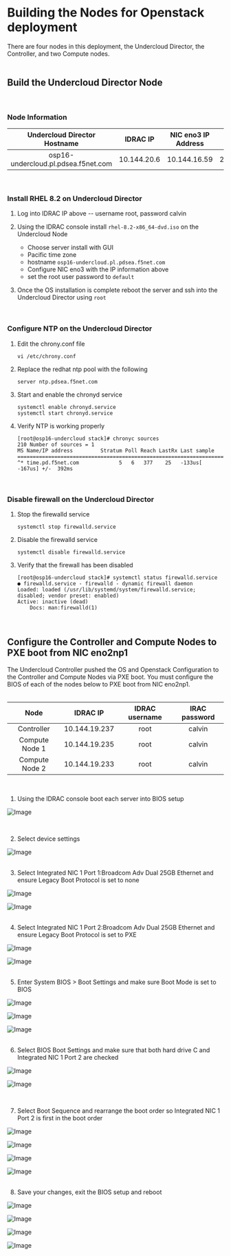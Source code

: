 # Building the Nodes for Openstack deployment  

There are four nodes in this deployment, the Undercloud Director, the Controller, and two Compute nodes.  
<br/>  

## Build the Undercloud Director Node  

<br/>  

### Node Information  
  
| **Undercloud Director Hostname**    | **IDRAC IP**  |**NIC eno3 IP Address**  |  **Netmask**   | **Gateway**   | **DNS**                |  
| :---------------------:             | :----------:  | :----------:            |  :----------:  | :----------:  | :----------:           |  
| osp16-undercloud.pl.pdsea.f5net.com | 10.144.20.6   | 10.144.16.59            |  255.255.240.0 | 10.144.31.254 | 10.144.31.146, 8.8.8.8 |  

<br/>  

### Install RHEL 8.2 on Undercloud Director  

1. Log into IDRAC IP above -- username root, password calvin  

2.  Using the IDRAC console install `rhel-8.2-x86_64-dvd.iso` on the Undercloud Node  

    - Choose server install with GUI
    - Pacific time zone  
    - hostname `osp16-undercloud.pl.pdsea.f5net.com`  
    - Configure NIC eno3 with the IP information above  
    - set the root user password to `default`  

3. Once the OS installation is complete reboot the server and ssh into the Undercloud Director using `root`
<br/>  

### Configure NTP on the Undercloud Director

1.  Edit the chrony.conf file 
    ```
    vi /etc/chrony.conf
    ```  

2. Replace the redhat ntp pool with the following  
    ```
    server ntp.pdsea.f5net.com
    ```  

3. Start and enable the chronyd service  
    ```
    systemctl enable chronyd.service
    systemctl start chronyd.service
    ```  

4. Verify NTP is working properly  
    ```
    [root@osp16-undercloud stack]# chronyc sources
    210 Number of sources = 1
    MS Name/IP address         Stratum Poll Reach LastRx Last sample
    ===============================================================================
    ^* time.pd.f5net.com             5   6   377    25   -133us[ -167us] +/-  392ms
    ```  
<br/>  

### Disable firewall on the Undercloud Director

1. Stop the firewalld service  
    ```
    systemctl stop firewalld.service
    ```  

2.  Disable the firewalld service  
    ```
    systemctl disable firewalld.service
    ```  

3.  Verify that the firewall has been disabled  
    ```
    [root@osp16-undercloud stack]# systemctl status firewalld.service
    ● firewalld.service - firewalld - dynamic firewall daemon
    Loaded: loaded (/usr/lib/systemd/system/firewalld.service; disabled; vendor preset: enabled)
    Active: inactive (dead)
        Docs: man:firewalld(1)
    ```  
<br/>  

## Configure the Controller and Compute Nodes to PXE boot from NIC eno2np1  

The Undercloud Controller pushed the OS and Openstack Configuration to the Controller and Compute Nodes via PXE boot.  You must configure the BIOS of each of the nodes below to PXE boot from NIC eno2np1.  
<br/>  


| **Node**       | **IDRAC IP**    |**IDRAC username**  |  **IRAC password**   |
| :---------:    | :----------:    | :----------:        |  :----------:        |  
| Controller     | 10.144.19.237   | root                | calvin               |  
| Compute Node 1 | 10.144.19.235   | root                | calvin               |
| Compute Node 2 | 10.144.19.233   | root                | calvin               |  

<br/> 

1. Using the IDRAC console boot each server into BIOS setup  

![Image](https://github.com/grmarxer/Openstack/blob/master/VCP_2.x_Build_Instructions/illustrations/idrac-boot-bios-setup.png)  

<br/> 

2. Select device settings  

![Image](https://github.com/grmarxer/Openstack/blob/master/VCP_2.x_Build_Instructions/illustrations/device-settings.png)  
<br/> 

3. Select Integrated NIC 1 Port 1:Broadcom Adv Dual 25GB Ethernet and ensure Legacy Boot Protocol is set to none  

![Image](https://github.com/grmarxer/Openstack/blob/master/VCP_2.x_Build_Instructions/illustrations/nic1-port1.png)  

![Image](https://github.com/grmarxer/Openstack/blob/master/VCP_2.x_Build_Instructions/illustrations/nic1-port1-pxe-none.png)  
<br/> 

4. Select Integrated NIC 1 Port 2:Broadcom Adv Dual 25GB Ethernet and ensure Legacy Boot Protocol is set to PXE  

![Image](https://github.com/grmarxer/Openstack/blob/master/VCP_2.x_Build_Instructions/illustrations/nic1-port2.png)

![Image](https://github.com/grmarxer/Openstack/blob/master/VCP_2.x_Build_Instructions/illustrations/nic1-port2-pxe-on.png)  
<br/> 

5. Enter System BIOS > Boot Settings and make sure Boot Mode is set to BIOS  

![Image](https://github.com/grmarxer/Openstack/blob/master/VCP_2.x_Build_Instructions/illustrations/system-bios.png)  

![Image](https://github.com/grmarxer/Openstack/blob/master/VCP_2.x_Build_Instructions/illustrations/boot-settings.png)  

![Image](https://github.com/grmarxer/Openstack/blob/master/VCP_2.x_Build_Instructions/illustrations/boot-settings-BIOS.png)  
<br/> 

6. Select BIOS Boot Settings and make sure that both hard drive C and Integrated NIC 1 Port 2 are checked  

![Image](https://github.com/grmarxer/Openstack/blob/master/VCP_2.x_Build_Instructions/illustrations/bios-boot-settings.png)  

![Image](https://github.com/grmarxer/Openstack/blob/master/VCP_2.x_Build_Instructions/illustrations/bios-boot-settings-enable-hdc-nic1p2.png)

<br/> 

7.  Select Boot Sequence and rearrange the boot order so Integrated NIC 1 Port 2 is first in the boot order  

![Image](https://github.com/grmarxer/Openstack/blob/master/VCP_2.x_Build_Instructions/illustrations/boot-sequence-rearrange-1.png) 
 
![Image](https://github.com/grmarxer/Openstack/blob/master/VCP_2.x_Build_Instructions/illustrations/boot-sequence-rearrange-2a.png) 

![Image](https://github.com/grmarxer/Openstack/blob/master/VCP_2.x_Build_Instructions/illustrations/boot-sequence-rearrange-3.png)  

![Image](https://github.com/grmarxer/Openstack/blob/master/VCP_2.x_Build_Instructions/illustrations/boot-sequence-rearrange-4.png)  
<br/> 

8.  Save your changes, exit the BIOS setup and reboot  

![Image](https://github.com/grmarxer/Openstack/blob/master/VCP_2.x_Build_Instructions/illustrations/exit-bios-1.png)  

![Image](https://github.com/grmarxer/Openstack/blob/master/VCP_2.x_Build_Instructions/illustrations/exit-bios-2.png)  

![Image](https://github.com/grmarxer/Openstack/blob/master/VCP_2.x_Build_Instructions/illustrations/exit-bios-3.png)  

![Image](https://github.com/grmarxer/Openstack/blob/master/VCP_2.x_Build_Instructions/illustrations/exit-bios-4.png)    